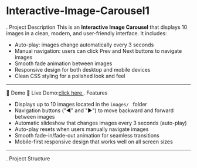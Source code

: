 # Interactive-Image-Carousel1

. Project Description
This is an **Interactive Image Carousel** that displays 10 images in a clean, modern, and user-friendly interface. It includes:

- Auto-play: images change automatically every 3 seconds
- Manual navigation: users can click Prev and Next buttons to navigate images
- Smooth fade animation between images
- Responsive design for both desktop and mobile devices
- Clean CSS styling for a polished look and feel

---
🚀 Demo
🔗 Live Demo:[click here ](https://interactive-image-carousel1.netlify.app/)
. Features

- Displays up to 10 images located in the `images/ ` folder
- Navigation buttons ("◀" and "▶") to move backward and forward between images
- Automatic slideshow that changes images every 3 seconds (auto-play)
- Auto-play resets when users manually navigate images
- Smooth fade-in/fade-out animation for seamless transitions
- Mobile-first responsive design that works well on all screen sizes

---

. Project Structure

